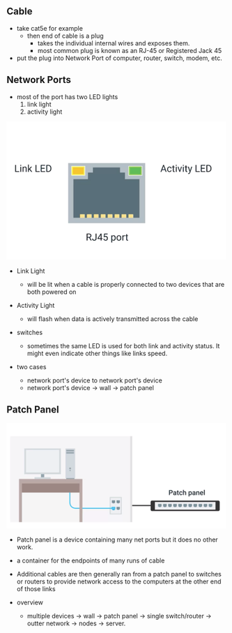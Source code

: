 ## Cable
* take cat5e for example
  * then end of cable is a plug
    * takes the individual internal wires and exposes them.
    * most common plug is known as an RJ-45 or Registered Jack 45
* put the plug into Network Port of computer, router, switch, modem, etc.

## Network Ports
* most of the port has two LED lights
  1. link light
  2. activity light

<img src="../assets/network_port.png">

* Link Light
  * will be lit when a cable is properly connected to two devices that are both powered on

* Activity Light
  * will flash when data is actively transmitted across the cable

* switches
  * sometimes the same LED is used for both link and activity status. It might even indicate other things like links speed.

* two cases
  * network port's device to network port's device
  * network port's device -> wall -> patch panel


## Patch Panel

<img src="../assets/patch_panel.png">

* Patch panel is a device containing many net ports but it does no other work.
* a container for the endpoints of many runs of cable
* Additional cables are then generally ran from a patch panel to switches or routers to provide network access to the computers at the other end of those links

* overview
  * multiple devices -> wall -> patch panel -> single switch/router -> outter network -> nodes -> server.
